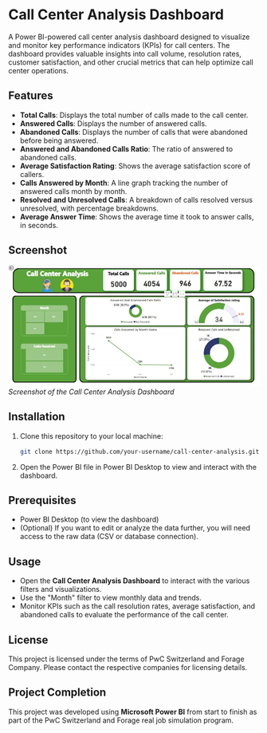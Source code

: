 
# Call Center Analysis Dashboard

A Power BI-powered call center analysis dashboard designed to visualize and monitor key performance indicators (KPIs) for call centers. The dashboard provides valuable insights into call volume, resolution rates, customer satisfaction, and other crucial metrics that can help optimize call center operations.

## Features

- **Total Calls**: Displays the total number of calls made to the call center.
- **Answered Calls**: Displays the number of answered calls.
- **Abandoned Calls**: Displays the number of calls that were abandoned before being answered.
- **Answered and Abandoned Calls Ratio**: The ratio of answered to abandoned calls.
- **Average Satisfaction Rating**: Shows the average satisfaction score of callers.
- **Calls Answered by Month**: A line graph tracking the number of answered calls month by month.
- **Resolved and Unresolved Calls**: A breakdown of calls resolved versus unresolved, with percentage breakdowns.
- **Average Answer Time**: Shows the average time it took to answer calls, in seconds.

## Screenshot

![Call Center Analysis Dashboard](https://github.com/MahmoudAbdElkader25/Data-Analysis/blob/main/Power%20Bi%20%5BProjects%5D/Call%20Center%20Analysis/Screens/Call%20Center%20Analysis.jpg?raw=true)  
*Screenshot of the Call Center Analysis Dashboard*

## Installation

1. Clone this repository to your local machine:
   ```bash
   git clone https://github.com/your-username/call-center-analysis.git
   ```

2. Open the Power BI file in Power BI Desktop to view and interact with the dashboard.

## Prerequisites

- Power BI Desktop (to view the dashboard)
- (Optional) If you want to edit or analyze the data further, you will need access to the raw data (CSV or database connection).

## Usage

- Open the **Call Center Analysis Dashboard** to interact with the various filters and visualizations.
- Use the "Month" filter to view monthly data and trends.
- Monitor KPIs such as the call resolution rates, average satisfaction, and abandoned calls to evaluate the performance of the call center.

## License

This project is licensed under the terms of PwC Switzerland and Forage Company. Please contact the respective companies for licensing details.

## Project Completion

This project was developed using **Microsoft Power BI** from start to finish as part of the PwC Switzerland and Forage real job simulation program.
